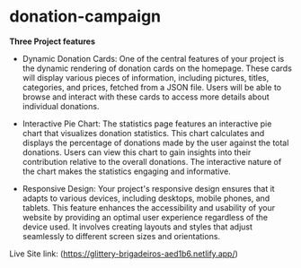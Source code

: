 # donation-campaign

**Three Project features**

 - Dynamic Donation Cards: One of the central features of your project is the dynamic rendering of donation cards on the  homepage. These cards will display various pieces of information, including pictures, titles, categories, and prices, fetched from a JSON file. Users will be able to browse and interact with these cards to access more details about individual donations.

 - Interactive Pie Chart: The statistics page features an interactive pie chart that visualizes donation statistics. This chart calculates and displays the percentage of donations made by the user against the total donations. Users can view this chart to gain insights into their contribution relative to the overall donations. The interactive nature of the chart makes the statistics engaging and informative.

 - Responsive Design: Your project's responsive design ensures that it adapts to various devices, including desktops, mobile phones, and tablets. This feature enhances the accessibility and usability of your website by providing an optimal user experience regardless of the device used. It involves creating layouts and styles that adjust seamlessly to different screen sizes and orientations.



Live Site link: (https://glittery-brigadeiros-aed1b6.netlify.app/)